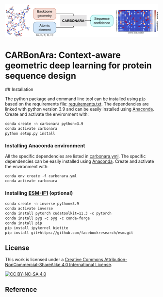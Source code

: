 ![carbonara summary](.img/carbonara_summary.png)

# CARBonAra: Context-aware geometric deep learning for protein sequence design

## Installation

The python package and command line tool can be installed using `pip` based on the requirements file: [requirements.txt](requirements.txt). The dependencies are linked with python version 3.9 and can be easily installed using [Anaconda](https://www.anaconda.com/). Create and activate the environment with:
```
conda create -n carbonara python=3.9
conda activate carbonara
python setup.py install
```

### Installing Anaconda environment

All the specific dependencies are listed in [carbonara.yml](carbonara.yml). The specific dependencies can be easily installed using [Anaconda](https://www.anaconda.com/). Create and activate the environment with:
```
conda env create -f carbonara.yml
conda activate carbonara
```



### Installing [ESM-IF1](https://github.com/facebookresearch/esm/tree/main/examples/inverse_folding) (optional)
```
conda create -n inverse python=3.9
conda activate inverse
conda install pytorch cudatoolkit=11.3 -c pytorch
conda install pyg -c pyg -c conda-forge
conda install pip
pip install ipykernel biotite
pip install git+https://github.com/facebookresearch/esm.git
```

## License

This work is licensed under a
[Creative Commons Attribution-NonCommercial-ShareAlike 4.0 International License][cc-by-nc-sa].

[![CC BY-NC-SA 4.0][cc-by-nc-sa-image]][cc-by-nc-sa]

[cc-by-nc-sa]: http://creativecommons.org/licenses/by-nc-sa/4.0/
[cc-by-nc-sa-image]: https://licensebuttons.net/l/by-nc-sa/4.0/88x31.png
[cc-by-nc-sa-shield]: https://img.shields.io/badge/License-CC%20BY--NC--SA%204.0-lightgrey.svg

## Reference


